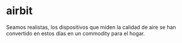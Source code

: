 # airbit
Seamos realistas, los dispositivos que miden la calidad de aire se han convertido en estos días en un commodity para el hogar.
